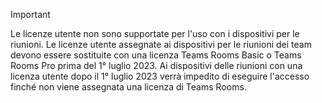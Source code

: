 > [!IMPORTANT]
> Le licenze utente non sono supportate per l'uso con i dispositivi per le riunioni. Le licenze utente assegnate ai dispositivi per le riunioni dei team devono essere sostituite con una licenza Teams Rooms Basic o Teams Rooms Pro prima del 1° luglio 2023. Ai dispositivi delle riunioni con una licenza utente dopo il 1° luglio 2023 verrà impedito di eseguire l'accesso finché non viene assegnata una licenza di Teams Rooms.